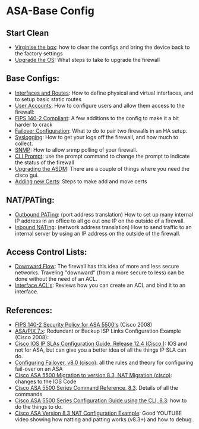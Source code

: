 # ASA-Base Config

## Start Clean
- [Virginise the box](asa-virginise-the-box.md): how to clear the configs and bring the device back to the factory settings
- [Upgrade the OS](asa-upgrade-the-os.md): What steps to take to upgrade the firewall

## Base Configs:
- [Interfaces and Routes](asa8-interfaces-and-routes.md): How to define physical and virtual interfaces, and to setup basic static routes
- [User Accounts](user-accounts.md): How to configure users and allow them access to the firewall:
- [FIPS 140-2 Compliant](fips-140-2-compliant.md): A few additions to the config to make it a bit harder to crack
- [Failover Configuration](failover-configuration.md): What to do to pair two firewalls in an HA setup.
- [Syslogging](asa-syslogging.md): How to get your logs off the firewall, and how much to collect.
- [SNMP](snmp.md): How to allow snmp polling of your firewall. 
- [CLI Prompt](https://itsecworks.com/2010/11/12/cisco-asa-prompt-for-failover/): use the prompt command to change the prompt to indicate the status of the firewall
- [Upgrading the ASDM](upgrading-the-asdm.md): There are a couple of things where you need the cisco gui. 
- [Adding new Certs](adding-new-certs.md): Steps to make add and move certs

## NAT/PATing:
- [Outbound PATing](outbound-pating.md): (port address translation) How to set up many internal IP address in an office to all go out one IP on the outside of a firewall. 
- [Inbound NATing](inbound-nating.md): (network address translation) How to send traffic to an internal server by using an IP address on the outside of the firewall. 

## Access Control Lists: 
- [Downward Flow](downward-flow.md): The firewall has this idea of more and less secure networks.   Traveling "downward" (from a more secure to less) can be done without the need of an ACL.  
- [Interface ACL's](interface-acls.md):  Reviews how you can create an ACL and bind it to an interface.

## References: 
- [FIPS 140-2 Security Policy for ASA 5500's](http://www.cisco.com/en/US/docs/security/asa/asa70/hw/fips_asa.html) (Cisco 2008)
- [ASA/PIX 7.x](http://www.cisco.com/en/US/products/hw/vpndevc/ps2030/products_configuration_example09186a00806e880b.shtml): Redundant or Backup ISP Links Configuration Example (Cisco 2008):
- [Cisco IOS IP SLAs Configuration Guide, Release 12.4 (Cisco )](http://www.cisco.com/en/US/docs/ios/12_4/ip_sla/configuration/guide/hsla_c.html): IOS and not for ASA, but can give you a better idea of all the things IP SLA can do.
- [Configuring Failover, v8.0 (cisco)](http://www.cisco.com/en/US/docs/security/asa/asa80/configuration/guide/failover.html): all the rules and theory for configuring fail-over on an ASA
- [Cisco ASA 5500 Migration to version 8.3, NAT Migration (cisco)](http://www.cisco.com/en/US/docs/security/asa/asa83/upgrading/migrating.html#wp83968): changes to the IOS Code
- [Cisco ASA 5500 Series Command Reference, 8.3](http://www.cisco.com/en/US/customer/docs/security/asa/asa83/command/reference/cmdref.html).  Details of all the commands
- [Cisco ASA 5500 Series Configuration Guide using the CLI, 8.3](http://www.cisco.com/en/US/docs/security/asa/asa83/configuration/guide/config.html): how to do the things to do.
- [Cisco ASA Version 8.3 NAT Configuration Example](http://www.youtube.com/watch?v=REGJodyLJEU): Good YOUTUBE video showing how natting and patting works (v8.3+) and how to debug.
